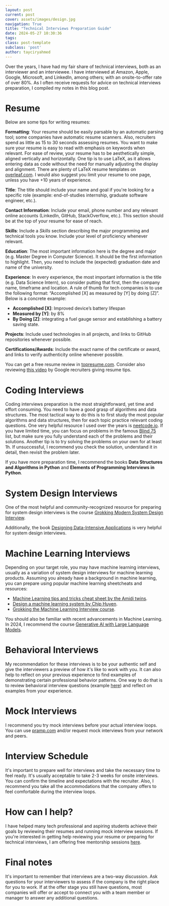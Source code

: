 ```yaml
---
layout: post
current: post
cover: assets/images/design.jpg
navigation: True
title: "Technical Interviews Preparation Guide"
date: 2024-05-27 10:30:36
tags:
class: post-template
subclass: 'post'
author: tayciryahmed
---
```


Over the years, I have had my fair share of technical interviews, both as an interviewer and an interviewee. I have interviewed at Amazon, Apple, Google, Microsoft, and LinkedIn, among others; with an onsite-to-offer rate of over 80%. As I often receive requests for advice on technical interviews preparation, I compiled my notes in this blog post. 

# Resume 
Below are some tips for writing resumes: 

**Formatting**: Your resume should be easily parsable by an automatic parsing tool; some companies have automatic resume scanners. Also, recruiters spend as little as 15 to 30 seconds assessing resumes. You want to make sure your resume is easy to read with emphasis on keywords when relevant. For ease of review, your resume has to be aesthetically simple, aligned vertically and horizontally. One tip is to use LaTeX, as it allows entering data as code without the need for manually adjusting the display and alignment. There are plenty of LaTeX resume templates on [overleaf.com](https://www.overleaf.com). I would also suggest you limit your resume to one page, unless you have +10 years of experience. 

**Title**: The title should include your name and goal if you're looking for a specific role (example: end-of-studies internship, graduate software engineer, etc.). 

**Contact Information**: Include your email, phone number and any relevant online accounts (LinkedIn, GitHub, StackOverflow, etc.). This section should be at the top of your resume for ease of reach. 

**Skills**: Include a _Skills_ section describing the major programming and technical tools you know. Include your level of proficiency whenever relevant. 

**Education**:  The most important information here is the degree and major (e.g. Master Degree in Computer Science). It should be the first information to highlight. Then, you need to include the (expected) graduation date and name of the university. 

**Experience**: In every experience, the most important information is the title (e.g. Data Science Intern), so consider putting that first, then the company name, timeframe and location. A rule of thumb for tech companies is to use the following format: “Accomplished [X] as measured by [Y] by doing [Z]”. Below is a concrete example: 
- **Accomplished [X]**: Improved device’s battery lifespan 
- **Measured by [Y]**: by 8% 
- **By Doing [Z]**: integrating a fuel gauge sensor and establishing a battery saving state. 

**Projects**: Include used technologies in all projects, and links to GitHub repositories whenever possible. 

**Certifications/Awards**: Include the exact name of the certificate or award, and links to verify authenticity online whenever possible. 

You can get a free resume review in [topresume.com](https://www.topresume.com/). Consider also reviewing [this video](https://www.youtube.com/watch?v=BYUy1yvjHxE) by Google recruiters giving resume tips. 

# Coding Interviews 
Coding interviews preparation is the most straightforward, yet time and effort consuming. You need to have a good grasp of algorithms and data structures. The most tactical way to do this is to first study the most popular algorithms and data structures, then for each topic practice relevant coding questions. One very helpful resource I used over the years is [neetcode.io](https://neetcode.io). If you have limited time, you can focus on problems in the famous [Blind 75](https://neetcode.io/practice) list, but make sure you fully understand each of the problems and their solutions. Another tip is to try solving the problems on your own for at least 1h. If unsuccessful, I recommend you check the solution, understand it in detail, then revisit the problem later.  

If you have more preparation time, I recommend the books **Data Structures and Algorithms in Python** and **Elements of Programming Interviews in Python**. 

# System Design Interviews 
One of the most helpful and community-recognized resource for preparing for system design interviews is the course [Grokking Modern System Design Interview]( https://www.educative.io/courses/grokking-modern-system-design-interview-for-engineers-managers). 

Additionally, the book [Designing Data-Intensive Applications](https://www.oreilly.com/library/view/designing-data-intensive-applications/9781491903063/) is very helpful for system design interviews. 

# Machine Learning Interviews
Depending on your target role, you may have machine learning interviews, usually as a variation of system design interviews for machine learning products. Assuming you already have a background in machine learning, you can prepare using popular machine learning sheetcheats and resources: 
- [Machine Learning tips and tricks cheat sheet by the Amidi twins](https://stanford.edu/~shervine/teaching/cs-229/cheatsheet-machine-learning-tips-and-tricks). 
- [Design a machine learning system by Chip Huyen](https://huyenchip.com/machine-learning-systems-design/design-a-machine-learning-system.html). 
- [Grokking the Machine Learning Interview course](https://www.educative.io/courses/grokking-the-machine-learning-interview).

You should also be familiar with recent advancements in Machine Learning. In 2024, I recommend the course [Generative AI with Large Language Models](https://www.coursera.org/learn/generative-ai-with-llms). 

# Behavioral Interviews 
My recommendation for these interviews is to be your authentic self and give the interviewers a preview of how it's like to work with you. It can also help to reflect on your previous experience to find examples of demonstrating certain professional behavior patterns. One way to do that is to review behavioral interview questions (example [here](https://www.tryexponent.com/questions?type=behavioral&src=nav)) and reflect on examples from your experience. 

# Mock Interviews 
I recommend you try mock interviews before your actual interview loops. You can use [pramp.com](https://www.pramp.com) and/or request mock interviews from your network and peers. 

# Interview Schedule 
It's important to prepare well for interviews and take the necessary time to feel ready. It's usually acceptable to take 2-3 weeks for onsite interviews. You can confirm the timeline and expectations with the recruiter. Also, I recommend you take all the accommodations that the company offers to feel comfortable during the interview loops. 

# How can I help? 
I have helped many tech professional and aspiring students achieve their goals by reviewing their resumes and running mock interview sessions. If you're interested in getting help reviewing your resume or preparing for technical interviews, I am offering free mentorship sessions [here](https://mentors.codingcoach.io/u/66530c994474770664cda1b1?name=Taycir+Yahmed). 

# Final notes
It's important to remember that interviews are a two-way discussion. Ask questions for your interviewers to assess if the company is the right place for you to work. If at the offer stage you still have questions, most companies will offer or accept to connect you with a team member or manager to answer any additional questions. 
